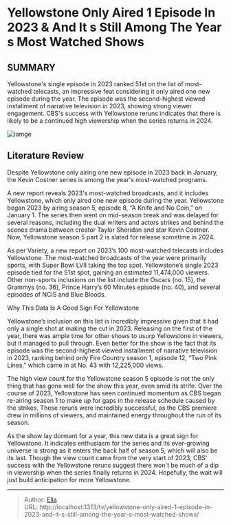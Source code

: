 # Yellowstone Only Aired 1 Episode In 2023 &amp; And It s Still Among The Year s Most Watched Shows


## SUMMARY 



  Yellowstone&#39;s single episode in 2023 ranked 51st on the list of most-watched telecasts, an impressive feat considering it only aired one new episode during the year.   The episode was the second-highest viewed installment of narrative television in 2023, showing strong viewer engagement.   CBS&#39;s success with Yellowstone reruns indicates that there is likely to be a continued high viewership when the series returns in 2024.  

![iamge](https://static1.srcdn.com/wordpress/wp-content/uploads/2023/12/john-dutton-and-summer-standing-in-a-field-in-yellowstone-season-5-episode-8.jpg)

## Literature Review
Despite Yellowstone only airing one new episode in 2023 back in January, the Kevin Costner series is among the year&#39;s most-watched programs.




A new report reveals 2023&#39;s most-watched broadcasts, and it includes Yellowstone, which only aired one new episode during the year. Yellowstone began 2023 by airing season 5, episode 8, “A Knife and No Coin,” on January 1. The series then went on mid-season break and was delayed for several reasons, including the dual writers and actors strikes and behind the scenes drama between creator Taylor Sheridan and star Kevin Costner. Now, Yellowstone season 5 part 2 is slated for release sometime in 2024.




As per Variety, a new report on 2023’s 100 most-watched telecasts includes Yellowstone. The most-watched broadcasts of the year were primarily sports, with Super Bowl LVII taking the top spot. Yellowstone’s single 2023 episode tied for the 51st spot, gaining an estimated 11,474,000 viewers. Other non-sports inclusions on the list include the Oscars (no. 15), the Grammys (no. 36), Prince Harry’s 60 Minutes episode (no. 40), and several episodes of NCIS and Blue Bloods.


 Why This Data Is A Good Sign For Yellowstone 
         

Yellowstone’s inclusion on this list is incredibly impressive given that it had only a single shot at making the cut in 2023. Releasing on the first of the year, there was ample time for other shows to usurp Yellowstone in viewers, but it managed to pull through. Even better for the show is the fact that its episode was the second-highest viewed installment of narrative television in 2023, ranking behind only Fire Country season 1, episode 12, “Two Pink Lines,” which came in at No. 43 with 12,225,000 views.




The high view count for the Yellowstone season 5 episode is not the only thing that has gone well for the show this year, even amid its strife. Over the course of 2023, Yellowstone has seen continued momentum as CBS began re-airing season 1 to make up for gaps in the release schedule caused by the strikes. These reruns were incredibly successful, as the CBS premiere drew in millions of viewers, and maintained energy throughout the run of its season.

As the show lay dormant for a year, this new data is a great sign for Yellowstone. It indicates enthusiasm for the series and its ever-growing universe is strong as it enters the back half of season 5, which will also be its last. Though the view count came from the very start of 2023, CBS&#39; success with the Yellowstone reruns suggest there won&#39;t be much of a dip in viewership when the series finally returns in 2024. Hopefully, the wait will just build anticipation for more Yellowstone.



---

> Author: [Ella](https://instagram.hk.cn/)  
> URL: http://localhost:1313/tv/yellowstone-only-aired-1-episode-in-2023-and-it-s-still-among-the-year-s-most-watched-shows/  

